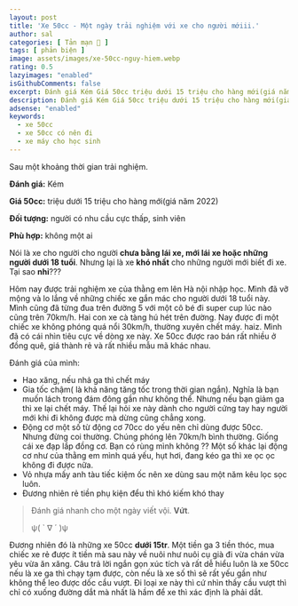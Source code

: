 ```yaml
---
layout: post
title: 'Xe 50cc - Một ngày trải nghiệm với xe cho người mớiii.'
author: sal
categories: [ Tản mạn 📓 ]
tags: [ phản biện ]
image: assets/images/xe-50cc-nguy-hiem.webp
rating: 0.5
lazyimages: "enabled"
isGithubComments: false
excerpt: Đánh giá Kém Giá 50cc triệu dưới 15 triệu cho hàng mới(giá năm 2022) Đối tượng người có nhu cầu cực thấp và sinh viên Phù hợp không ai
description: Đánh giá Kém Giá 50cc triệu dưới 15 triệu cho hàng mới(giá năm 2022) Đối tượng người có nhu cầu cực thấp, sinh viên Phù hợp không ai
adsense: "enabled"
keywords:
  - xe 50cc
  - xe 50cc có nên đi
  - xe máy cho học sinh
---
```


Sau một khoảng thời gian trải nghiệm.

<p><strong>Đ&aacute;nh gi&aacute;:</strong> K&eacute;m</p><p><strong>Gi&aacute; 50cc:</strong> triệu dưới 15 triệu cho h&agrave;ng mới(gi&aacute; năm 2022)</p><p><strong>Đối tượng:</strong>&nbsp;người c&oacute; nhu cầu cực thấp, sinh vi&ecirc;n</p><p><strong>Ph&ugrave; hợp:</strong>&nbsp;kh&ocirc;ng một ai</p><p>N&oacute;i l&agrave; xe cho người cho người <strong>chưa bằng l&aacute;i xe, mới l&aacute;i xe hoặc những người dưới 18 tuổi</strong>. Nhưng lại l&agrave; xe <strong>kh&oacute; nhất</strong> cho những người mới biết đi xe. Tại sao <strong>nhỉ</strong>???</p><p>H&ocirc;m nay được trải nghiệm xe của thằng em l&ecirc;n H&agrave; nội nhập học. M&igrave;nh đ&atilde; vỡ mộng v&agrave; lo lắng về những chiếc xe gắn m&aacute;c cho người dưới 18 tuổi n&agrave;y. M&igrave;nh cũng đ&atilde; từng đua tr&ecirc;n đường 5 với một c&ocirc; b&eacute; đi super cup l&uacute;c n&agrave;o cũng tr&ecirc;n 70km/h. Hai con xe c&agrave; t&agrave;ng h&uacute; h&eacute;t tr&ecirc;n đường. Nay được đi một chiếc xe kh&ocirc;ng ph&oacute;ng qu&aacute; nổi 30km/h, thường xuy&ecirc;n chết m&aacute;y. haiz. M&igrave;nh đ&atilde; c&oacute; c&aacute;i nh&igrave;n ti&ecirc;u cực về d&ograve;ng xe n&agrave;y. Xe 50cc được rao b&aacute;n rất nhiều ở đồng qu&ecirc;, gi&aacute; th&agrave;nh rẻ v&agrave; rất nhiều mẫu m&atilde; kh&aacute;c nhau.&nbsp;</p><p>Đ&aacute;nh gi&aacute; của m&igrave;nh:</p><ul>	<li>Hao xăng, nếu nhả ga th&igrave; chết m&aacute;y</li>	<li>Gia tốc chậm( l&agrave; khả năng tăng tốc trong thời gian ngắn). Nghĩa l&agrave; bạn muốn l&aacute;ch trong đ&aacute;m đ&ocirc;ng gần như kh&ocirc;ng thể. Nhưng nếu bạn giảm ga th&igrave; xe lại chết m&aacute;y. Thế lại hỏi xe n&agrave;y d&agrave;nh cho người cứng tay hay người mới khi đi kh&ocirc;ng được m&agrave; dừng cũng chẳng xong.</li>	<li>Động cơ một số từ động cơ 70cc do yếu n&ecirc;n chỉ d&ugrave;ng được 50cc. Nhưng đừng coi thường. Ch&uacute;ng ph&oacute;ng l&ecirc;n 70km/h b&igrave;nh thường. Giống c&aacute;i xe đạp lắp đồng cơ. Bạn c&oacute; r&ugrave;ng m&igrave;nh kh&ocirc;ng ?? Một số kh&aacute;c lại động cơ như của thằng em m&igrave;nh qu&aacute; yếu, hụt hơi, đang k&eacute;o ga th&igrave; xe ọc ọc kh&ocirc;ng đi được nữa.</li>	<li>Vỏ nhựa mấy anh t&agrave;u tiếc kiệm ốc n&ecirc;n xe d&ugrave;ng sau một năm k&ecirc;u lọc sọc lu&ocirc;n.</li>	<li>Đương nhi&ecirc;n rẻ tiền phụ kiện đểu th&igrave; kh&oacute; kiếm kh&oacute; thay</li></ul><blockquote><p>Đ&aacute;nh gi&aacute; nhanh cho một ng&agrave;y viết vội. <strong>Vứt</strong>.&nbsp;</p><p>&psi;( ` &nabla; &acute; )&psi;</p></blockquote><p>Đương nhi&ecirc;n đ&oacute; l&agrave; những xe 50cc <strong>dưới 15tr</strong>. Một&nbsp;tiền ga 3 tiền th&oacute;c, mua chiếc xe rẻ được &iacute;t tiền m&agrave; sau n&agrave;y về nu&ocirc;i như nu&ocirc;i cụ gi&agrave; đi vừa ch&aacute;n vừa y&ecirc;u vừa ăn xăng.&nbsp;C&acirc;u trả lời ngắn gọn x&uacute;c t&iacute;ch v&agrave; rất dễ hiểu lu&ocirc;n l&agrave; xe 50cc nếu l&agrave; xe ga th&igrave; chạy tạm được, c&ograve;n nếu l&agrave; xe số th&igrave; sẽ rất yếu gần như kh&ocirc;ng thể leo được dốc cầu vượt. Đi loại xe n&agrave;y th&igrave; cứ nh&igrave;n thấy cầu vượt th&igrave; chỉ c&oacute; xuống đường dắt m&agrave; nhất l&agrave; hầm để xe th&igrave; x&aacute;c định l&agrave; phải dắt.</p>
